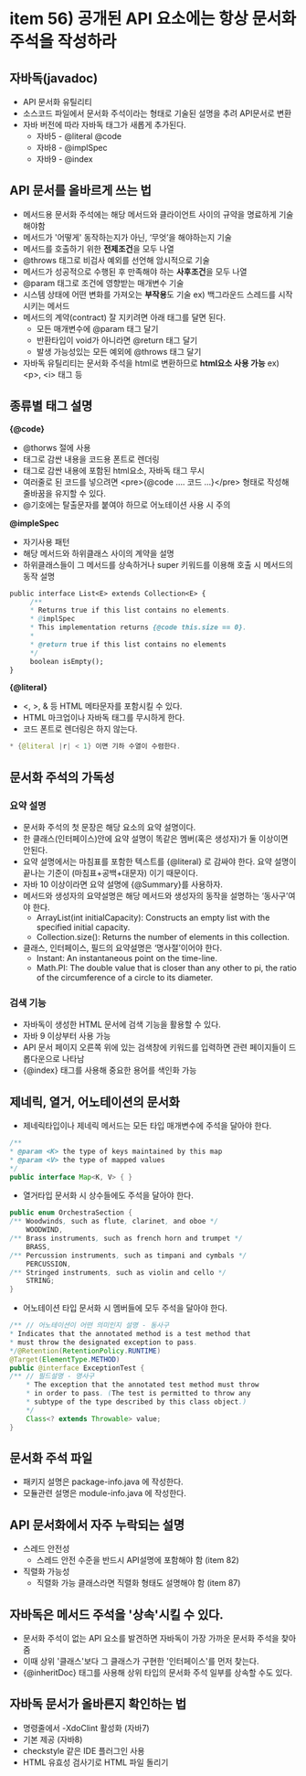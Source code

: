 # item 56) 공개된 API 요소에는 항상 문서화 주석을 작성하라

## 자바독(javadoc)

* API 문서화 유틸리티
* 소스코드 파일에서 문서화 주석이라는 형태로 기술된 설명을 추려 API문서로 변환
* 자바 버전에 따라 자바독 태그가 새롭게 추가된다.
  * 자바5 - @literal @code
  * 자바8 - @implSpec
  * 자바9 - @index

## API 문서를 올바르게 쓰는 법

* 메서드용 문서화 주석에는 해당 메서드와 클라이언트 사이의 규약을 명료하게 기술 해야함
* 메서드가 '어떻게' 동작하는지가 아닌, ‘무엇’을 해야하는지 기술
* 메서드를 호출하기 위한 **전제조건**을 모두 나열
* @throws 태그로 비검사 예외를 선언해 암시적으로 기술
* 메서드가 성공적으로 수행된 후 만족해야 하는 **사후조건**을 모두 나열
* @param 태그로 조건에 영향받는 매개변수 기술
* 시스템 상태에 어떤 변화를 가져오는 **부작용**도 기술 ex) 백그라운드 스레드를 시작시키는 메서드
* 메서드의 계약(contract) 잘 지키려면 아래 태그를 달면 된다.
  * 모든 매개변수에 @param 태그 달기
  * 반환타입이 void가 아니라면 @return 태그 달기
  * 발생 가능성있는 모든 예외에 @throws 태그 달기
* 자바독 유틸리티는 문서화 주석을 html로 변환하므로 **html요소 사용 가능** ex) \<p>, \<i> 태그 등

## 종류별 태그 설명

**{@code}**

* @thorws 절에 사용
* 태그로 감싼 내용을 코드용 폰트로 렌더링
* 태그로 감싼 내용에 포함된 html요소, 자바독 태그 무시
* 여러줄로 된 코드를 넣으려면 \<pre>{@code …. 코드 …}\</pre> 형태로 작성해 줄바꿈을 유지할 수 있다.
* @기호에는 탈출문자를 붙여야 하므로 어노테이션 사용 시 주의

**@impleSpec**

* 자기사용 패턴
* 해당 메서드와 하위클래스 사이의 계약을 설명
* 하위클래스들이 그 메서드를 상속하거나 super 키워드를 이용해 호출 시 메서드의 동작 설명

```javadoc
public interface List<E> extends Collection<E> {
     /**
     * Returns true if this list contains no elements.
     * @implSpec
     * This implementation returns {@code this.size == 0}.
     *
     * @return true if this list contains no elements
     */
     boolean isEmpty();
}
```

**{@literal}**

* <, >, & 등 HTML 메타문자를 포함시킬 수 있다.
* HTML 마크업이나 자바독 태그를 무시하게 한다.
* 코드 폰트로 렌더링은 하지 않는다.

```java
* {@literal |r| < 1} 이면 기하 수열이 수렴한다.
```

## 문서화 주석의 가독성

### 요약 설명

* 문서화 주석의 첫 문장은 해당 요소의 요약 설명이다.
* 한 클래스(인터페이스)안에 요약 설명이 똑같은 멤버(혹은 생성자)가 둘 이상이면 안된다.
* 요약 설명에서는 마침표를 포함한 텍스트를 {@literal} 로 감싸야 한다. 요약 설명이 끝나는 기준이 (마침표+공백+대문자) 이기 때문이다.
* 자바 10 이상이라면 요약 설명에 {@Summary}를 사용하자.
* 메서드와 생성자의 요약설명은 해당 메서드와 생성자의 동작을 설명하는 ‘동사구’여야 한다.
  * ArrayList(int initialCapacity): Constructs an empty list with the specified initial capacity.
  * Collection.size(): Returns the number of elements in this collection.
* 클래스, 인터페이스, 필드의 요약설명은 ‘명사절’이어야 한다.
  * Instant: An instantaneous point on the time-line.
  * Math.PI: The double value that is closer than any other to pi, the ratio of the circumference of a circle to its diameter.

### 검색 기능

* 자바독이 생성한 HTML 문서에 검색 기능을 활용할 수 있다.
* 자바 9 이상부터 사용 가능
* API 문서 페이지 오른쪽 위에 있는 검색창에 키워드를 입력하면 관련 페이지들이 드롭다운으로 나타남
* {@index} 태그를 사용해 중요한 용어를 색인화 가능

## 제네릭, 열거, 어노테이션의 문서화

* 제네릭타입이나 제네릭 메서드는 모든 타입 매개변수에 주석을 달아야 한다.

```java
/**
* @param <K> the type of keys maintained by this map
* @param <V> the type of mapped values
*/
public interface Map<K, V> { }
```

* 열거타입 문서화 시 상수들에도 주석을 달아야 한다.

```java
public enum OrchestraSection {
/** Woodwinds, such as flute, clarinet, and oboe */
    WOODWIND,
/** Brass instruments, such as french horn and trumpet */
    BRASS,
/** Percussion instruments, such as timpani and cymbals */
    PERCUSSION,
/** Stringed instruments, such as violin and cello */
    STRING;
}
```

* 어노테이션 타입 문서화 시 멤버들에 모두 주석을 달아야 한다.

```java
/** // 어노테이션이 어떤 의미인지 설명 - 동사구
* Indicates that the annotated method is a test method that
* must throw the designated exception to pass.
*/@Retention(RetentionPolicy.RUNTIME)
@Target(ElementType.METHOD)
public @interface ExceptionTest {
/** // 필드설명 - 명사구
    * The exception that the annotated test method must throw
    * in order to pass. (The test is permitted to throw any
    * subtype of the type described by this class object.)
    */
    Class<? extends Throwable> value;
}
```

## 문서화 주석 파일

* 패키지 설명은 package-info.java 에 작성한다.
* 모듈관련 설명은 module-info.java 에 작성한다.

## API 문서화에서 자주 누락되는 설명

* 스레드 안전성
  * 스레드 안전 수준을 반드시 API설명에 포함해야 함 (item 82)
* 직렬화 가능성
  * 직렬화 가능 클래스라면 직렬화 형태도 설명해야 함 (item 87)

## 자바독은 메서드 주석을 '상속'시킬 수 있다.

* 문서화 주석이 없는 API 요소를 발견하면 자바독이 가장 가까운 문서화 주석을 찾아줌
* 이때 상위 '클래스'보다 그 클래스가 구현한 '인터페이스'를 먼저 찾는다.
* {@inheritDoc} 태그를 사용해 상위 타입의 문서화 주석 일부를 상속할 수도 있다.

## 자바독 문서가 올바른지 확인하는 법

* 명령줄에서 -XdoClint 활성화 (자바7)
* 기본 제공 (자바8)
* checkstyle 같은 IDE 플러그인 사용
* HTML 유효성 검사기로 HTML 파일 돌리기
